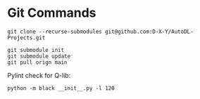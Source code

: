 # Git Commands

```
git clone --recurse-submodules git@github.com:D-X-Y/AutoDL-Projects.git

git submodule init
git submodule update
git pull orign main
```

Pylint check for Q-lib:
```
python -m black __init__.py -l 120
```
